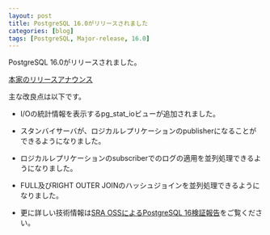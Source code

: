 ```yaml
---
layout: post
title: PostgreSQL 16.0がリリースされました
categories: [blog]
tags: [PostgreSQL, Major-release, 16.0]
---
```


PostgreSQL 16.0がリリースされました。

[本家のリリースアナウンス](https://www.postgresql.org/about/news/postgresql-16-released-2715/)

主な改良点は以下です。

- I/Oの統計情報を表示するpg_stat_ioビューが追加されました。

- スタンバイサーバが、ロジカルレプリケーションのpublisherになることができるようになりました。

- ロジカルレプリケーションのsubscriberでのログの適用を並列処理できるようになりました。

- FULL及びRIGHT OUTER JOINのハッシュジョインを並列処理できるようになりました。

- 更に詳しい技術情報は[SRA OSSによるPostgreSQL 16検証報告](https://www.sraoss.co.jp/tech-blog/pgsql/pg16report/)をご覧ください。
